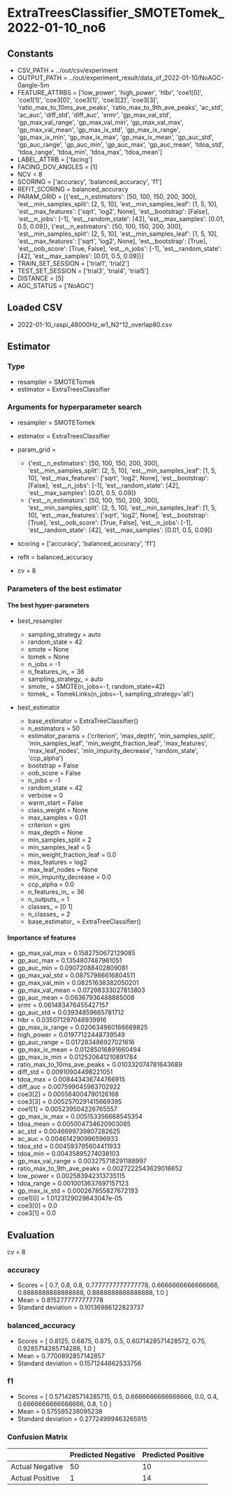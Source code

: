 # ExtraTreesClassifier_SMOTETomek_2022-01-10_no6
## Constants
- CSV_PATH = ../out/csv/experiment
- OUTPUT_PATH = ../out/experiment_result/data_of_2022-01-10/NoAGC-0angle-5m
- FEATURE_ATTRBS = ['low_power', 'high_power', 'hlbr', 'coe1[0]', 'coe1[1]', 'coe3[0]', 'coe3[1]', 'coe3[2]', 'coe3[3]', 'ratio_max_to_10ms_ave_peaks', 'ratio_max_to_9th_ave_peaks', 'ac_std', 'ac_auc', 'diff_std', 'diff_auc', 'srmr', 'gp_max_val_std', 'gp_max_val_range', 'gp_max_val_min', 'gp_max_val_max', 'gp_max_val_mean', 'gp_max_ix_std', 'gp_max_ix_range', 'gp_max_ix_min', 'gp_max_ix_max', 'gp_max_ix_mean', 'gp_auc_std', 'gp_auc_range', 'gp_auc_min', 'gp_auc_max', 'gp_auc_mean', 'tdoa_std', 'tdoa_range', 'tdoa_min', 'tdoa_max', 'tdoa_mean']
- LABEL_ATTRB = ['facing']
- FACING_DOV_ANGLES = [1]
- NCV = 8
- SCORING = ['accuracy', 'balanced_accuracy', 'f1']
- REFIT_SCORING = balanced_accuracy
- PARAM_GRID = [{'est__n_estimators': [50, 100, 150, 200, 300], 'est__min_samples_split': [2, 5, 10], 'est__min_samples_leaf': [1, 5, 10], 'est__max_features': ['sqrt', 'log2', None], 'est__bootstrap': [False], 'est__n_jobs': [-1], 'est__random_state': [42], 'est__max_samples': [0.01, 0.5, 0.09]}, {'est__n_estimators': [50, 100, 150, 200, 300], 'est__min_samples_split': [2, 5, 10], 'est__min_samples_leaf': [1, 5, 10], 'est__max_features': ['sqrt', 'log2', None], 'est__bootstrap': [True], 'est__oob_score': [True, False], 'est__n_jobs': [-1], 'est__random_state': [42], 'est__max_samples': [0.01, 0.5, 0.09]}]
- TRAIN_SET_SESSION = ['trial1', 'trial2']
- TEST_SET_SESSION = ['trial3', 'trial4', 'trial5']
- DISTANCE = [5]
- AGC_STATUS = ['NoAGC']

## Loaded CSV
- 2022-01-10_raspi_48000Hz_w1_N2^12_overlap80.csv

## Estimator
### Type
- resampler = SMOTETomek
- estimator = ExtraTreesClassifier

### Arguments for hyperparameter search
- resampler = SMOTETomek
- estimator = ExtraTreesClassifier
- param_grid = 
	- {'est__n_estimators': [50, 100, 150, 200, 300], 'est__min_samples_split': [2, 5, 10], 'est__min_samples_leaf': [1, 5, 10], 'est__max_features': ['sqrt', 'log2', None], 'est__bootstrap': [False], 'est__n_jobs': [-1], 'est__random_state': [42], 'est__max_samples': [0.01, 0.5, 0.09]}
	- {'est__n_estimators': [50, 100, 150, 200, 300], 'est__min_samples_split': [2, 5, 10], 'est__min_samples_leaf': [1, 5, 10], 'est__max_features': ['sqrt', 'log2', None], 'est__bootstrap': [True], 'est__oob_score': [True, False], 'est__n_jobs': [-1], 'est__random_state': [42], 'est__max_samples': [0.01, 0.5, 0.09]}

- scoring = ['accuracy', 'balanced_accuracy', 'f1']
- refit = balanced_accuracy
- cv = 8

### Parameters of the best estimator
#### The best hyper-parameters
- best_resampler
	- sampling_strategy = auto
	- random_state = 42
	- smote = None
	- tomek = None
	- n_jobs = -1
	- n_features_in_ = 36
	- sampling_strategy_ = auto
	- smote_ = SMOTE(n_jobs=-1, random_state=42)
	- tomek_ = TomekLinks(n_jobs=-1, sampling_strategy='all')

- best_estimator
	- base_estimator = ExtraTreeClassifier()
	- n_estimators = 50
	- estimator_params = ('criterion', 'max_depth', 'min_samples_split', 'min_samples_leaf', 'min_weight_fraction_leaf', 'max_features', 'max_leaf_nodes', 'min_impurity_decrease', 'random_state', 'ccp_alpha')
	- bootstrap = False
	- oob_score = False
	- n_jobs = -1
	- random_state = 42
	- verbose = 0
	- warm_start = False
	- class_weight = None
	- max_samples = 0.01
	- criterion = gini
	- max_depth = None
	- min_samples_split = 2
	- min_samples_leaf = 5
	- min_weight_fraction_leaf = 0.0
	- max_features = log2
	- max_leaf_nodes = None
	- min_impurity_decrease = 0.0
	- ccp_alpha = 0.0
	- n_features_in_ = 36
	- n_outputs_ = 1
	- classes_ = [0 1]
	- n_classes_ = 2
	- base_estimator_ = ExtraTreeClassifier()

#### Importance of features
- gp_max_val_max = 0.1582750672129085
- gp_auc_max = 0.1354807487961051
- gp_auc_min = 0.09072088402809081
- gp_max_val_std = 0.08757986616804511
- gp_max_val_min = 0.08251638382050201
- gp_max_val_mean = 0.07298333027813803
- gp_auc_mean = 0.06367936488885008
- srmr = 0.061483476455427157
- gp_auc_std = 0.03934859665781712
- hlbr = 0.035071297048939916
- gp_max_ix_range = 0.020634960166669825
- high_power = 0.01977122448739549
- gp_auc_range = 0.017283486927021616
- gp_max_ix_mean = 0.01285016891660494
- gp_max_ix_min = 0.012520641210891784
- ratio_max_to_10ms_ave_peaks = 0.010332074781643689
- diff_std = 0.00910904498221051
- tdoa_max = 0.008443436744766915
- diff_auc = 0.007599045963702922
- coe3[2] = 0.005564004790126168
- coe3[3] = 0.0052570291415669395
- coe1[1] = 0.005239504226765557
- gp_max_ix_max = 0.005153356668545354
- tdoa_mean = 0.005004734620903085
- ac_std = 0.0046699739807282625
- ac_auc = 0.004614290996596933
- tdoa_std = 0.004593795604411933
- tdoa_min = 0.00435895274038103
- gp_max_val_range = 0.003275718291188997
- ratio_max_to_9th_ave_peaks = 0.0027222543629016652
- low_power = 0.002583942313735115
- tdoa_range = 0.0010013637697157123
- gp_max_ix_std = 0.000267855827672193
- coe1[0] = 1.0123129029643047e-05
- coe3[0] = 0.0
- coe3[1] = 0.0

## Evaluation
cv = 8
### accuracy
- Scores = [ 0.7, 0.8, 0.8, 0.7777777777777778, 0.6666666666666666, 0.8888888888888888, 0.8888888888888888, 1.0 ]
- Mean = 0.8152777777777778
- Standard deviation = 0.10136986122823737

### balanced_accuracy
- Scores = [ 0.8125, 0.6875, 0.875, 0.5, 0.6071428571428572, 0.75, 0.9285714285714286, 1.0 ]
- Mean = 0.7700892857142857
- Standard deviation = 0.1571244662533756

### f1
- Scores = [ 0.5714285714285715, 0.5, 0.6666666666666666, 0.0, 0.4, 0.6666666666666666, 0.8, 1.0 ]
- Mean = 0.575595238095238
- Standard deviation = 0.27724999463265915

### Confusion Matrix
|  | Predicted Negative | Predicted Positive |
| --- | --- | --- |
| Actual Negative | 50 | 10 |
| Actual Positive | 1 | 14 |

      